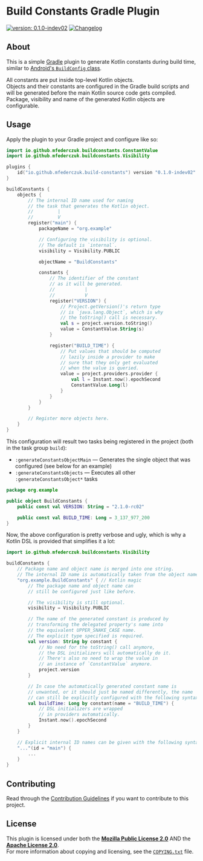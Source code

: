 <!--
  Copyright (c) 2024 Michael Federczuk
  SPDX-License-Identifier: CC-BY-SA-4.0
-->

# Build Constants Gradle Plugin #

[version_shield]: https://img.shields.io/badge/version-0.1.0--indev02-informational.svg
[release_page]: https://github.com/mfederczuk/build-constants-gradle-plugin/releases/tag/v0.1.0-indev02 "Release v0.1.0-indev02"
[![version: 0.1.0-indev02][version_shield]][release_page]
[![Changelog](https://img.shields.io/badge/-Changelog-informational.svg)](CHANGELOG.md "Changelog")

## About ##

This is a simple [Gradle] plugin to generate Kotlin constants during build time, similar to
[Android's `BuildConfig` class][android_buildconfig].

All constants are put inside top-level Kotlin objects.  
Objects and their constants are configured in the Gradle build scripts and will be generated before the main Kotlin
source code gets compiled.  
Package, visibility and name of the generated Kotlin objects are configurable.

[Gradle]: <https://gradle.org/> "Gradle Build Tool"
[android_buildconfig]: <https://developer.android.com/build/gradle-tips#share-custom-fields-and-resource-values-with-your-app-code> "Gradle tips and recipes &nbsp;|&nbsp; Android Studio &nbsp;|&nbsp; Android Developers"

## Usage ##

Apply the plugin to your Gradle project and configure like so:

```kotlin
import io.github.mfederczuk.buildconstants.ConstantValue
import io.github.mfederczuk.buildconstants.Visibility

plugins {
	id("io.github.mfederczuk.build-constants") version "0.1.0-indev02"
}

buildConstants {
	objects {
		// The internal ID name used for naming
		// the task that generates the Kotlin object.
		//         |
		//         V
		register("main") {
			packageName = "org.example"

			// Configuring the visibility is optional.
			// The default is `internal`.
			visibility = Visibility.PUBLIC

			objectName = "BuildConstants"

			constants {
				// The identifier of the constant
				// as it will be generated.
				//           |
				//           V
				register("VERSION") {
					// Project.getVersion()'s return type
					// is `java.lang.Object`, which is why
					// the toString() call is necessary.
					val s = project.version.toString()
					value = ConstantValue.String(s)
				}

				register("BUILD_TIME") {
					// Put values that should be computed
					// lazily inside a provider to make
					// sure that they only get evaluated
					// when the value is queried.
					value = project.providers.provider {
						val l = Instant.now().epochSecond
						ConstantValue.Long(l)
					}
				}
			}
		}

		// Register more objects here.
	}
}
```

This configuration will result two tasks being registered in the project (both in the task group `build`):

* `:generateConstantsObjectMain` — Generates the single object that was configured (see below for an example)
* `:generateConstantsObjects` — Executes all other `:generateConstantsObject*` tasks

```kotlin
package org.example

public object BuildConstants {
	public const val VERSION: String = "2.1.0-rc02"

	public const val BUILD_TIME: Long = 3_137_977_200
}
```

Now, the above configuration is pretty verbose and ugly, which is why a Kotlin DSL is provided that simplifies it a lot:

```kotlin
import io.github.mfederczuk.buildconstants.Visibility

buildConstants {
	// Package name and object name is merged into one string.
	// The internal ID name is automatically taken from the object name.
	"org.example.BuildConstants" { // Kotlin magic
		// The package name and object name can
		// still be configured just like before.

		// The visibility is still optional.
		visibility = Visibility.PUBLIC

		// The name of the generated constant is produced by
		// transforming the delegated property's name into
		// the equivalent UPPER_SNAKE_CASE name.
		// The explicit type specified is required.
		val version: String by constant {
			// No need for the toString() call anymore,
			// the DSL initializers will automatically do it.
			// There's also no need to wrap the value in
			// an instance of `ConstantValue` anymore.
			project.version
		}

		// In case the automatically generated constant name is
		// unwanted, or it should just be named differently, the name
		// can still be explicitly configured with the following syntax:
		val buildTime: Long by constant(name = "BUILD_TIME") {
			// DSL initializers are wrapped
			// in providers automatically.
			Instant.now().epochSecond
		}
	}

	// Explicit internal ID names can be given with the following syntax:
	"..."(id = "main") {
		...
	}
}
```

## Contributing ##

Read through the [Contribution Guidelines](CONTRIBUTING.md) if you want to contribute to this project.

## License ##

This plugin is licensed under both the [**Mozilla Public License 2.0**](LICENSES/MPL-2.0.txt) AND
the [**Apache License 2.0**](LICENSES/Apache-2.0.txt).  
For more information about copying and licensing, see the [`COPYING.txt`](COPYING.txt) file.
